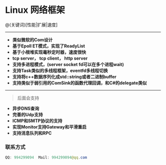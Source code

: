 # Linux 网络框架

@(关键词)[性能|扩展|速度]

-------------------------

- **类似微软的Com设计**
- **基于Epoll ET模式，实现了ReadyList**
- **基于小根堆实现毫秒定时器，速度很快**
- **tcp server，  tcp client，   http server**
- **支持多进程模式，(server socket fd可以在多个进程wait)**
- **支持Task类似的多线程框架，eventfd多线程切换**
- **支持将c++数据序列化成std::string或者二进制buffer**
- **支持类似于弱引用的ComSink的函数代理回调，和C#的delegate类似**

---------------------------------

> 后面会支持
- **异步DNS查询**
- **完善的Udp支持**
- **ICMP和SMTP协议的支持**
- **实现Monitor支持Gateway和平滑重启**
- **支持消息队列和RPC**

### 联系方式
``` java
QQ: 994299094  Mail: 994299094@qq.com
```